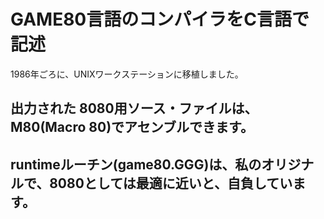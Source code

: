 # GAME80言語のコンパイラをC言語で記述
1986年ごろに、UNIXワークステーションに移植しました。

## 出力された 8080用ソース・ファイルは、M80(Macro 80)でアセンブルできます。

## runtimeルーチン(game80.GGG)は、私のオリジナルで、8080としては最適に近いと、自負しています。
